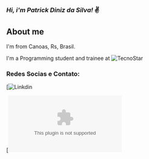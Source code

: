 ### _Hi, i'm Patrick Diniz da Silva!_ ✌

## About me

I'm from Canoas, Rs, Brasil.


I'm a Programming student and trainee at ![TecnoStar](https://github.com/tecno-start)


### Redes Socias e Contato:

[![Linkdin](https://www.linkedin.com/in/patrick-diniz-da-silva-242759217/)   


[![Email](patrickdinizsilva@hotmail.com)


